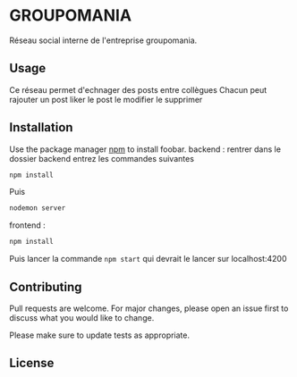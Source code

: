 # GROUPOMANIA

Réseau social interne de l'entreprise groupomania.


## Usage

Ce réseau permet d'echnager des posts entre collègues
Chacun peut rajouter un post liker le post le modifier le supprimer


## Installation

Use the package manager [npm](https://www.npmjs.com/) to install foobar.
backend : 
rentrer dans le dossier backend entrez les commandes suivantes
```bash
npm install
```
Puis

```bash
nodemon server
```

frontend : 
```bash
npm install
```
Puis lancer la commande ```npm start``` qui devrait le lancer sur localhost:4200

## Contributing
Pull requests are welcome. For major changes, please open an issue first to discuss what you would like to change.

Please make sure to update tests as appropriate.

## License
